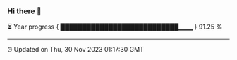 ### Hi there 👋

⏳ Year progress { ███████████████████████████▁▁▁ } 91.25 %

---

⏰ Updated on Thu, 30 Nov 2023 01:17:30 GMT


